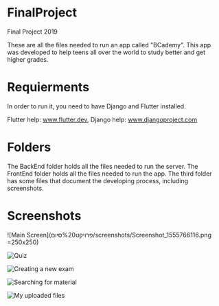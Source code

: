 # FinalProject
Final Project 2019

These are all the files needed to run an app called "BCademy".
This app was developed to help teens all over the world to study better and get higher grades.

# Requierments
In order to run it, you need to have Django and Flutter installed.

Flutter help: www.flutter.dev,
Django help: www.djangoproject.com

# Folders
The BackEnd folder holds all the files needed to run the server.
The FrontEnd folder holds all the files needed to run the app.
The third folder has some files that document the developing process, including screenshots.

# Screenshots
![Main Screen](פרויקט%20סיום/screenshots/Screenshot_1555766116.png =250x250)

![Quiz](פרויקט%20סיום/screenshots/Screenshot_1555766049.png)

![Creating a new exam](פרויקט%20סיום/screenshots/Screenshot_1555766097.png)

![Searching for material](פרויקט%20סיום/screenshots/Screenshot_1555766137.png)

![My uploaded files](פרויקט%20סיום/screenshots/Screenshot_1555766975.png)
